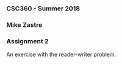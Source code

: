 ### CSC360 - Summer 2018 <br />
### Mike Zastre <br />
### Assignment 2 <br /> 

An exercise with the reader-writer problem. 
